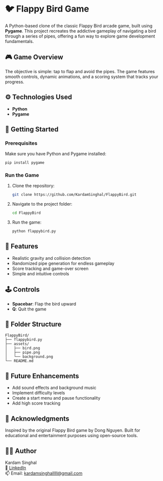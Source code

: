 # 🐦 Flappy Bird Game

A Python-based clone of the classic Flappy Bird arcade game, built using **Pygame**. This project recreates the addictive gameplay of navigating a bird through a series of pipes, offering a fun way to explore game development fundamentals.

## 🎮 Game Overview

The objective is simple: tap to flap and avoid the pipes. The game features smooth controls, dynamic animations, and a scoring system that tracks your progress.

## ⚙️ Technologies Used

- **Python**
- **Pygame**

## 🚀 Getting Started

### Prerequisites

Make sure you have Python and Pygame installed:

```bash
pip install pygame
```

### Run the Game

1. Clone the repository:
   ```bash
   git clone https://github.com/KardamSinghal/FlappyBird.git
   ```
2. Navigate to the project folder:
   ```bash
   cd FlappyBird
   ```
3. Run the game:
   ```bash
   python flappybird.py
   ```

## 🎯 Features

- Realistic gravity and collision detection
- Randomized pipe generation for endless gameplay
- Score tracking and game-over screen
- Simple and intuitive controls

## 🕹️ Controls

- **Spacebar**: Flap the bird upward
- **Q**: Quit the game

## 📂 Folder Structure

```
FlappyBird/
├── flappybird.py
├── assets/
│   ├── bird.png
│   ├── pipe.png
│   └── background.png
└── README.md
```

## 📌 Future Enhancements

- Add sound effects and background music
- Implement difficulty levels
- Create a start menu and pause functionality
- Add high score tracking

## 🙌 Acknowledgments

Inspired by the original Flappy Bird game by Dong Nguyen. Built for educational and entertainment purposes using open-source tools.

## 🙋‍♂️ Author

Kardam Singhal  
🔗 [LinkedIn](https://www.linkedin.com/in/kardamsinghal)  
📫 Email: kardamsinghalllll@gmail.com
